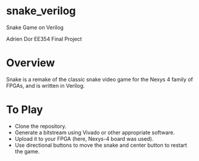 # snake_verilog
Snake Game on Verilog

Adrien Dor
EE354 Final Project

# Overview
Snake is a remake of the classic snake video game for the Nexys 4 family of FPGAs, and is written in Verilog. 

# To Play
- Clone the repository.
- Generate a bitstream using Vivado or other appropriate software.
- Upload it to your FPGA (here, Nexys-4 board was used).
- Use directional buttons to move the snake and center button to restart the game.


